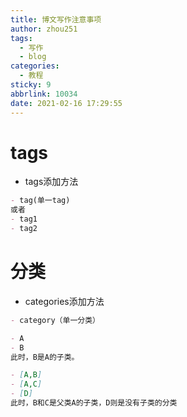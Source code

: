 ```yaml
---
title: 博文写作注意事项
author: zhou251
tags:
  - 写作
  - blog
categories:
  - 教程
sticky: 9
abbrlink: 10034
date: 2021-02-16 17:29:55
---
```


# tags  

- tags添加方法
  
```markdown
- tag(单一tag)
或者
- tag1
- tag2
```
<!--more-->
# 分类

- categories添加方法

```markdown
- category（单一分类）

- A
- B
此时，B是A的子类。

- [A,B]
- [A,C]
- [D]
此时，B和C是父类A的子类，D则是没有子类的分类
```


